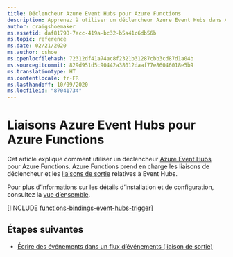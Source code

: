 ```yaml
---
title: Déclencheur Azure Event Hubs pour Azure Functions
description: Apprenez à utiliser un déclencheur Azure Event Hubs dans Azure Functions.
author: craigshoemaker
ms.assetid: daf81798-7acc-419a-bc32-b5a41c6db56b
ms.topic: reference
ms.date: 02/21/2020
ms.author: cshoe
ms.openlocfilehash: 72312df41a74ac8f2321b31287cbb3cd87d1a04b
ms.sourcegitcommit: 829d951d5c90442a38012daaf77e86046018e5b9
ms.translationtype: HT
ms.contentlocale: fr-FR
ms.lasthandoff: 10/09/2020
ms.locfileid: "87041734"
---
```

# <a name="azure-event-hubs-bindings-for-azure-functions"></a>Liaisons Azure Event Hubs pour Azure Functions

Cet article explique comment utiliser un déclencheur [Azure Event Hubs](../event-hubs/event-hubs-about.md) pour Azure Functions. Azure Functions prend en charge les liaisons de déclencheur et les [liaisons de sortie](functions-bindings-event-hubs-output.md) relatives à Event Hubs.

Pour plus d’informations sur les détails d’installation et de configuration, consultez la [vue d’ensemble](functions-bindings-event-hubs.md).

[!INCLUDE [functions-bindings-event-hubs-trigger](../../includes/functions-bindings-event-hubs-trigger.md)]

## <a name="next-steps"></a>Étapes suivantes

- [Écrire des événements dans un flux d’événements (liaison de sortie)](./functions-bindings-storage-blob-output.md)
